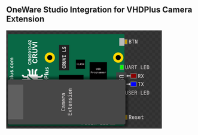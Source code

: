## OneWare Studio Integration for VHDPlus Camera Extension

![Camera Extension](https://raw.githubusercontent.com/one-ware/OneWare.CameraExtension/refs/heads/main/demo.png)
